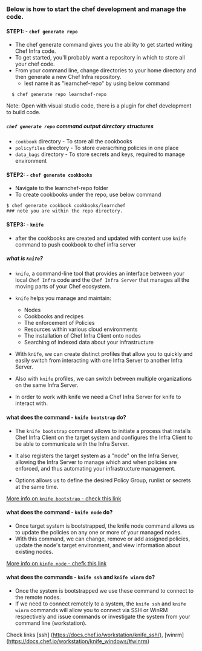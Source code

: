 
### Below is how to start the chef development and manage the code.

#### STEP1: - `chef generate repo`
 - The chef generate command gives you the ability to get started writing Chef Infra code. 
 - To get started, you'll probably want a repository in which to store all your chef code. 
 - From your command line, change directories to your home directory and then generate a new Chef Infra repository.
    - lest name it as "learnchef-repo" by using below command 
```   
  $ chef generate repo learnchef-repo
```
 Note: Open with visual studio code, there is a plugin for chef development to build code.
 
##### `chef generate repo` command output directory structures
  - `cookbook` directory - To store all the cookbooks
  - `policyfiles` directory - To store overacrhing policies in one place
  - `data_bags` directory - To store secrets and keys, required to manage environment

#### STEP2: - `chef generate cookbooks`
  - Navigate to the learnchef-repo folder
  - To create cookbooks under the repo, use below command
  ```
  $ chef generate cookbook cookbooks/learnchef
  ### note you are within the repo directory.
  ```

#### STEP3: - `knife`
 - after the cookbooks are created and updated with content use `knife` command to push cookbook to chef infra server

##### what is `knife`?
 - `knife`, a command-line tool that provides an interface between your local `Chef Infra` code and the `Chef Infra Server` that manages all the moving parts of your Chef ecosystem.

 - `knife` helps you manage and maintain:
    - Nodes
    - Cookbooks and recipes
    - The enforcement of Policies
    - Resources within various cloud environments
    - The installation of Chef Infra Client onto nodes
    - Searching of indexed data about your infrastructure

 - With `knife`, we can create distinct profiles that allow you to quickly and easily switch from interacting with one Infra Server to another Infra Server. 
 - Also with `knife` profiles, we can switch between multiple organizations on the same Infra Server.
 
- In order to work with knife we need a Chef Infra Server for knife to interact with.

 #### what does the command - `knife bootstrap` do?
  - The `knife bootstrap` command allows to initiate a process that installs Chef Infra Client on the target system 
    and configures the Infra Client to be able to communicate with the Infra Server.
    
  -  It also registers the target system as a "node" on the Infra Server, allowing the Infra Server to manage which 
     and when policies are enforced, and thus automating your infrastructure management.
     
  - Options allows us to define the desired Policy Group, runlist or secrets at the same time.
  
  [More info on `knife bootstrap` - check this link](https://docs.chef.io/workstation/knife_bootstrap/)
  
 #### what does the command - `knife node` do?
   - Once target system is bootstrapped, the knife node command allows us to update the policies on any one or more of your managed nodes. 
   - With this command, we can change, remove or add assigned policies, update the node's target environment, and view information about existing nodes.
   
   [More info on `kinfe node` - chefk this link](https://docs.chef.io/workstation/knife_node/)
   
 #### what does the commands - `knife ssh` and `knife winrm` do?
  - Once the system is bootstrapped we use these command to connect to the remote nodes.
  - If we need to connect remotely to a system, the `knife ssh` and `knife winrm` commands will allow you to connect via SSH or WinRM respectively 
     and issue commands or investigate the system from your command line (workstation).
  
  Check links [ssh] (https://docs.chef.io/workstation/knife_ssh/), [winrm] (https://docs.chef.io/workstation/knife_windows/#winrm)
  
  

